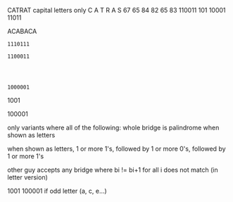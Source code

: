 CATRAT
capital letters only
 C  A  T  R  A  S
67 65 84 82 65 83
110011
  101
 10001
 11011

ACABACA

    1110111

    1100011
    
    
    
    
    1000001

 1001
 
100001

only variants where all of the following:
whole bridge is palindrome when shown as letters
<!-- existing part (1's) must be a palindrome -->
<!-- 0 in center (or both centers if even length) -->

when shown as letters, 1 or more 1's, followed by 1 or more 0's, followed by 1 or more 1's


other guy accepts any bridge where bi != bi+1 for all i does not match (in letter version)

 1001
100001
if odd letter (a, c, e...)
